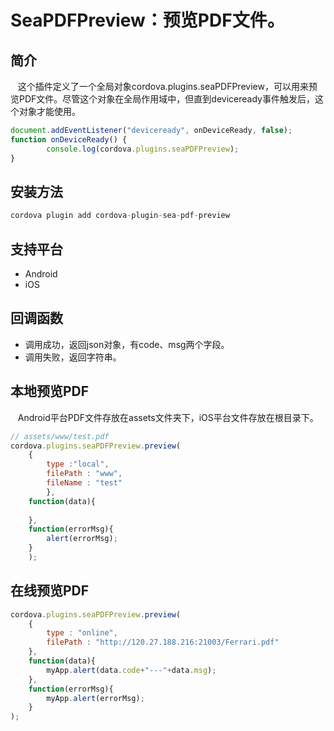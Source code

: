 # SeaPDFPreview：预览PDF文件。
## 简介
   这个插件定义了一个全局对象cordova.plugins.seaPDFPreview，可以用来预览PDF文件。尽管这个对象在全局作用域中，但直到deviceready事件触发后，这个对象才能使用。
```javascript
document.addEventListener("deviceready", onDeviceReady, false);
function onDeviceReady() {
    	console.log(cordova.plugins.seaPDFPreview);
}
```
## 安装方法
```javascript
cordova plugin add cordova-plugin-sea-pdf-preview
```
## 支持平台
* Android
* iOS

## 回调函数
* 调用成功，返回json对象，有code、msg两个字段。
* 调用失败，返回字符串。

## 本地预览PDF
   Android平台PDF文件存放在assets文件夹下，iOS平台文件存放在根目录下。
```javascript
// assets/www/test.pdf
cordova.plugins.seaPDFPreview.preview(
    {
        type :"local",
        filePath : "www",
        fileName : "test"
		},
    function(data){
        
    },
    function(errorMsg){
        alert(errorMsg);
    }
	);
```
## 在线预览PDF
```javascript
cordova.plugins.seaPDFPreview.preview(
	{
		type : "online",
		filePath : "http://120.27.188.216:21003/Ferrari.pdf"
	},
	function(data){
		myApp.alert(data.code+"---"+data.msg);
	},
	function(errorMsg){
		myApp.alert(errorMsg);
	}
);
```
